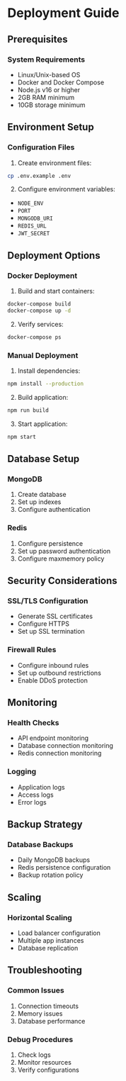# Deployment Guide

## Prerequisites

### System Requirements
- Linux/Unix-based OS
- Docker and Docker Compose
- Node.js v16 or higher
- 2GB RAM minimum
- 10GB storage minimum

## Environment Setup

### Configuration Files
1. Create environment files:
```bash
cp .env.example .env
```

2. Configure environment variables:
- `NODE_ENV`
- `PORT`
- `MONGODB_URI`
- `REDIS_URL`
- `JWT_SECRET`

## Deployment Options

### Docker Deployment

1. Build and start containers:
```bash
docker-compose build
docker-compose up -d
```

2. Verify services:
```bash
docker-compose ps
```

### Manual Deployment

1. Install dependencies:
```bash
npm install --production
```

2. Build application:
```bash
npm run build
```

3. Start application:
```bash
npm start
```

## Database Setup

### MongoDB
1. Create database
2. Set up indexes
3. Configure authentication

### Redis
1. Configure persistence
2. Set up password authentication
3. Configure maxmemory policy

## Security Considerations

### SSL/TLS Configuration
- Generate SSL certificates
- Configure HTTPS
- Set up SSL termination

### Firewall Rules
- Configure inbound rules
- Set up outbound restrictions
- Enable DDoS protection

## Monitoring

### Health Checks
- API endpoint monitoring
- Database connection monitoring
- Redis connection monitoring

### Logging
- Application logs
- Access logs
- Error logs

## Backup Strategy

### Database Backups
- Daily MongoDB backups
- Redis persistence configuration
- Backup rotation policy

## Scaling

### Horizontal Scaling
- Load balancer configuration
- Multiple app instances
- Database replication

## Troubleshooting

### Common Issues
1. Connection timeouts
2. Memory issues
3. Database performance

### Debug Procedures
1. Check logs
2. Monitor resources
3. Verify configurations